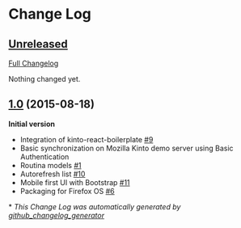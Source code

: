 # Change Log

## [Unreleased](https://github.com/leplatrem/Routina/tree/HEAD)

[Full Changelog](https://github.com/leplatrem/Routina/compare/1.0...HEAD)

Nothing changed yet.

## [1.0](https://github.com/leplatrem/Routina/tree/1.0) (2015-08-18)

**Initial version**

- Integration of kinto-react-boilerplate [\#9](https://github.com/leplatrem/Routina/issues/9)
- Basic synchronization on Mozilla Kinto demo server using Basic Authentication
- Routina models [\#1](https://github.com/leplatrem/Routina/issues/1)
- Autorefresh list [\#10](https://github.com/leplatrem/Routina/issues/10)
- Mobile first UI with Bootstrap [\#11](https://github.com/leplatrem/Routina/issues/11)
- Packaging for Firefox OS [\#6](https://github.com/leplatrem/Routina/issues/6)

\* *This Change Log was automatically generated by [github_changelog_generator](https://github.com/skywinder/Github-Changelog-Generator)*
